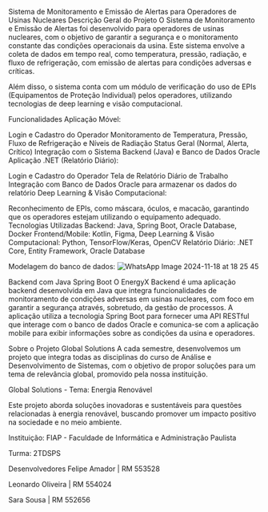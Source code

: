Sistema de Monitoramento e Emissão de Alertas para Operadores de Usinas Nucleares
Descrição Geral do Projeto
O Sistema de Monitoramento e Emissão de Alertas foi desenvolvido para operadores de usinas nucleares, com o objetivo de garantir a segurança e o monitoramento constante das condições operacionais da usina. Este sistema envolve a coleta de dados em tempo real, como temperatura, pressão, radiação, e fluxo de refrigeração, com emissão de alertas para condições adversas e críticas.

Além disso, o sistema conta com um módulo de verificação do uso de EPIs (Equipamentos de Proteção Individual) pelos operadores, utilizando tecnologias de deep learning e visão computacional.

Funcionalidades
Aplicação Móvel:

Login e Cadastro do Operador
Monitoramento de Temperatura, Pressão, Fluxo de Refrigeração e Níveis de Radiação
Status Geral (Normal, Alerta, Crítico)
Integração com o Sistema Backend (Java) e Banco de Dados Oracle
Aplicação .NET (Relatório Diário):

Login e Cadastro do Operador
Tela de Relatório Diário de Trabalho
Integração com Banco de Dados Oracle para armazenar os dados do relatório
Deep Learning & Visão Computacional:

Reconhecimento de EPIs, como máscara, óculos, e macacão, garantindo que os operadores estejam utilizando o equipamento adequado.
Tecnologias Utilizadas
Backend: Java, Spring Boot, Oracle Database, Docker
Frontend/Mobile: Kotlin, Figma,
Deep Learning & Visão Computacional: Python, TensorFlow/Keras, OpenCV
Relatório Diário: .NET Core, Entity Framework, Oracle Database

Modelagem do banco de dados:
![WhatsApp Image 2024-11-18 at 18 25 45](https://github.com/user-attachments/assets/036619f6-5fc6-4829-aae2-b18ae1f5a47f)

Backend com Java Spring Boot
O EnergyX Backend é uma aplicação backend desenvolvida em Java que integra funcionalidades de monitoramento de condições adversas em usinas nucleares, com foco em garantir a segurança através, sobretudo, da gestão de processos. A aplicação utiliza a tecnologia Spring Boot para fornecer uma API RESTful que interage com o banco de dados Oracle e comunica-se com a aplicação mobile para exibir informações sobre as condições da usina e operadores.

Sobre o Projeto Global Solutions
A cada semestre, desenvolvemos um projeto que integra todas as disciplinas do curso de Análise e Desenvolvimento de Sistemas, com o objetivo de propor soluções para um tema de relevância global, promovido pela nossa instituição.

Global Solutions - Tema: Energia Renovável

Este projeto aborda soluções inovadoras e sustentáveis para questões relacionadas à energia renovável, buscando promover um impacto positivo na sociedade e no meio ambiente.

Instituição: FIAP - Faculdade de Informática e Administração Paulista

Turma: 2TDSPS

Desenvolvedores
Felipe Amador | RM 553528

Leonardo Oliveira | RM 554024

Sara Sousa | RM 552656
